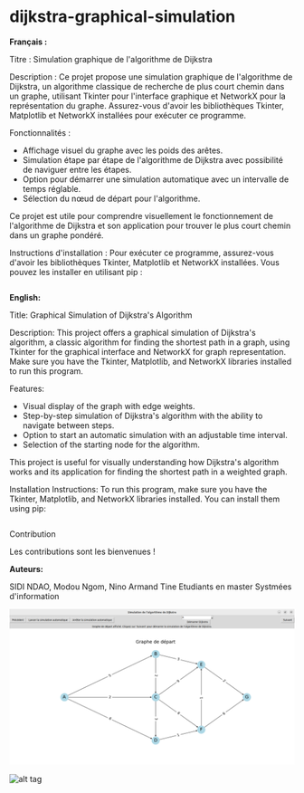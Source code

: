 # dijkstra-graphical-simulation

**Français :**

Titre : Simulation graphique de l'algorithme de Dijkstra

Description :
Ce projet propose une simulation graphique de l'algorithme de Dijkstra, un algorithme classique de recherche de plus court chemin dans un graphe, utilisant Tkinter pour l'interface graphique et NetworkX pour la représentation du graphe. Assurez-vous d'avoir les bibliothèques Tkinter, Matplotlib et NetworkX installées pour exécuter ce programme.

Fonctionnalités :
- Affichage visuel du graphe avec les poids des arêtes.
- Simulation étape par étape de l'algorithme de Dijkstra avec possibilité de naviguer entre les étapes.
- Option pour démarrer une simulation automatique avec un intervalle de temps réglable.
- Sélection du nœud de départ pour l'algorithme.

Ce projet est utile pour comprendre visuellement le fonctionnement de l'algorithme de Dijkstra et son application pour trouver le plus court chemin dans un graphe pondéré.

Instructions d'installation :
Pour exécuter ce programme, assurez-vous d'avoir les bibliothèques Tkinter, Matplotlib et NetworkX installées. Vous pouvez les installer en utilisant pip :

```
```

**English:**

Title: Graphical Simulation of Dijkstra's Algorithm

Description:
This project offers a graphical simulation of Dijkstra's algorithm, a classic algorithm for finding the shortest path in a graph, using Tkinter for the graphical interface and NetworkX for graph representation. Make sure you have the Tkinter, Matplotlib, and NetworkX libraries installed to run this program.

Features:
- Visual display of the graph with edge weights.
- Step-by-step simulation of Dijkstra's algorithm with the ability to navigate between steps.
- Option to start an automatic simulation with an adjustable time interval.
- Selection of the starting node for the algorithm.

This project is useful for visually understanding how Dijkstra's algorithm works and its application for finding the shortest path in a weighted graph.

Installation Instructions:
To run this program, make sure you have the Tkinter, Matplotlib, and NetworkX libraries installed. You can install them using pip:

```
```
Contribution

Les contributions sont les bienvenues ! 

**Auteurs:**

SIDI NDAO, Modou Ngom, Nino Armand Tine Etudiants en master Systmées d'information




![interfaceDeSimulation](https://github.com/Sidindao/dijkstra-graphical-simulation/blob/main/im1.png?raw=true)



![alt tag](https://private-user-images.githubusercontent.com/134803882/308520194-22740533-0e04-42d0-8e1b-131a5addf1f5.png?jwt=eyJhbGciOiJIUzI1NiIsInR5cCI6IkpXVCJ9.eyJpc3MiOiJnaXRodWIuY29tIiwiYXVkIjoicmF3LmdpdGh1YnVzZXJjb250ZW50LmNvbSIsImtleSI6ImtleTUiLCJleHAiOjE3MDkxMTc4MzgsIm5iZiI6MTcwOTExNzUzOCwicGF0aCI6Ii8xMzQ4MDM4ODIvMzA4NTIwMTk0LTIyNzQwNTMzLTBlMDQtNDJkMC04ZTFiLTEzMWE1YWRkZjFmNS5wbmc_WC1BbXotQWxnb3JpdGhtPUFXUzQtSE1BQy1TSEEyNTYmWC1BbXotQ3JlZGVudGlhbD1BS0lBVkNPRFlMU0E1M1BRSzRaQSUyRjIwMjQwMjI4JTJGdXMtZWFzdC0xJTJGczMlMkZhd3M0X3JlcXVlc3QmWC1BbXotRGF0ZT0yMDI0MDIyOFQxMDUyMThaJlgtQW16LUV4cGlyZXM9MzAwJlgtQW16LVNpZ25hdHVyZT1kZDk4OTg3ZDdiZjBkODhmMWU3Njc4MzQ1ZmUzNDA1YzRjOTY5MmI3OWFmY2E4MjA2YmRlYmFjOGQ4ZmI1ZjdjJlgtQW16LVNpZ25lZEhlYWRlcnM9aG9zdCZhY3Rvcl9pZD0wJmtleV9pZD0wJnJlcG9faWQ9MCJ9._iS5rJoy4ZW_vr8u30pbIuJBfI5PG54vsvhOJdR2dkA)
